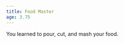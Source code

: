```yaml
---
title: Food Master
age: 3.75
---
```

You learned to pour, cut, and mash your food. <Add stat="DEX"></Add>

